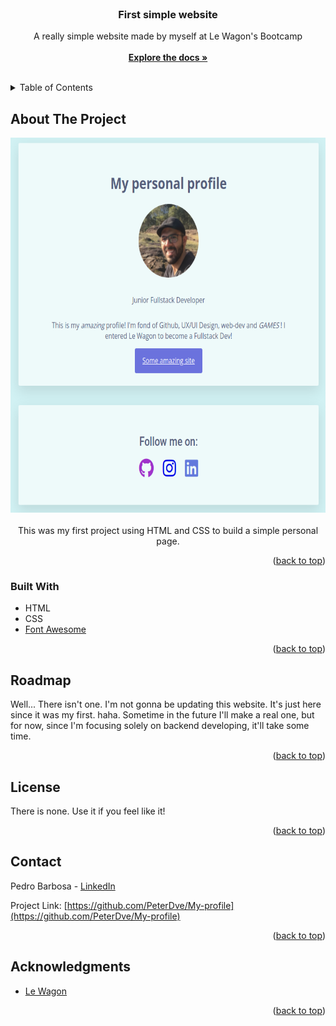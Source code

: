 <div id="top"></div>

<!-- PROJECT LOGO -->
<br />

<h3 align="center">First simple website</h3>

  <p align="center">
    A really simple website made by myself at Le Wagon's Bootcamp
    <br />
    <br />
    <a href="https://github.com/PeterDve/My-profile"><strong>Explore the docs »</strong></a>
    <br />
    <br />
  </p>
</div>

<!-- TABLE OF CONTENTS -->
<details>
  <summary>Table of Contents</summary>
  <ol>
    <li>
      <a href="#about-the-project">About The Project</a>
      <ul>
        <li><a href="#built-with">Built With</a></li>
      </ul>
    </li>
    <li><a href="#usage">Usage</a></li>
    <li><a href="#roadmap">Roadmap</a></li>
    <li><a href="#contact">Contact</a></li>
    <li><a href="#acknowledgments">Acknowledgments</a></li>
  </ol>
</details>

<!-- ABOUT THE PROJECT -->

## About The Project

<div>
  <div align="center">
    <a href="https://github.com/github_username/repo_name">
        <img src="images/web_img.png" alt="Logo" width="680" height="600">
    </a>
</div>

<br />

<div>
  <div align="center">
  This was my first project using HTML and CSS to build a simple personal page.
</div>
  
<p align="right">(<a href="#top">back to top</a>)</p>

### Built With

- HTML
- CSS
- [Font Awesome](https://fontawesome.com)

<p align="right">(<a href="#top">back to top</a>)</p>

<!-- ROADMAP -->

## Roadmap

Well... There isn't one. I'm not gonna be updating this website. It's just here since it was my first. haha.
Sometime in the future I'll make a real one, but for now, since I'm focusing solely on backend developing, it'll take some time.

<p align="right">(<a href="#top">back to top</a>)</p>

<!-- LICENSE -->

## License

There is none. Use it if you feel like it!

<p align="right">(<a href="#top">back to top</a>)</p>

<!-- CONTACT -->

## Contact

Pedro Barbosa - [LinkedIn](https://www.linkedin.com/in/pvbb250689/?locale=en_US)

Project Link: [https://github.com/PeterDve/My-profile](https://github.com/PeterDve/My-profile)

<p align="right">(<a href="#top">back to top</a>)</p>

<!-- ACKNOWLEDGMENTS -->

## Acknowledgments

- [Le Wagon](https://www.lewagon.com)

<p align="right">(<a href="#top">back to top</a>)</p>

